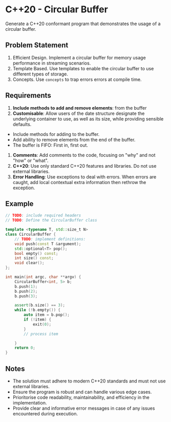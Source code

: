 # C++20 - Circular Buffer

Generate a C++20 conformant program that demonstrates the usage of a circular buffer.

## Problem Statement

1. Efficient Design. Implement a circular buffer for memory usage performance in streaming scenarios.
1. Template Based. Use templates to enable the circular buffer to use different types of storage.
1. Concepts. Use `concepts` to trap errors errors at compile time.

## Requirements

1. **Include methods to add and remove elements**: from the buffer
1. **Customisable**: Allow users of the date structure designate the underlying container to use, as well as its size, while providing sensible defaults.
 * Include methods for adding to the buffer.
 * Add ability to remove elements from the end of the buffer.
 * The buffer is FIFO: First in, first out.
1. **Comments**: Add comments to the code, focusing on "why" and not "how" or "what".
1. **C++20**: Use only standard C++20 features and libraries. Do not use external libraries.
1. **Error Handling**: Use exceptions to deal with errors. When errors are caught, add local contextual extra information then rethrow the exception.

## Example

```cpp
// TODO: include required headers
// TODO: Define the CircularBuffer class

template <typename T, std::size_t N>
class CircularBuffer {
    // TODO: implement definitions:
    void push(const T &argument);
    std::optional<T> pop();
    bool empty() const;
    int size() const;
    void clear();
};

int main(int argc, char **argv) {
    CircularBuffer<int, 5> b;
    b.push(1);
    b.push(2);
    b.push(3);

    assert(b.size() == 3);
    while (!b.empty()) {
        auto item = b.pop();
        if (!item) {
            exit(0);
        }
        // process item

    }
    return 0;
}
```

## Notes

* The solution must adhere to modern C++20 standards and must not use external libraries.
* Ensure the program is robust and can handle various edge cases.
* Prioritorise code readability, maintainability, and efficiency in the implementation.
* Provide clear and informative error messages in case of any issues encountered during execution.



